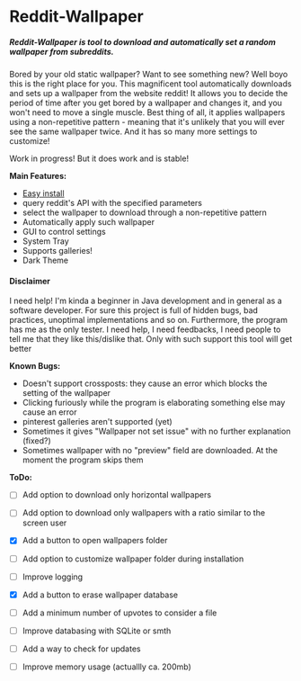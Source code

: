 Reddit-Wallpaper
======
##### Reddit-Wallpaper is tool to download and automatically set a random wallpaper from subreddits.
Bored by your old static wallpaper? Want to see something new? Well boyo this is the right place for you. 
This magnificent tool automatically downloads and sets up a wallpaper from the website reddit!
It allows you to decide the period of time after you get bored by a wallpaper and changes it, and you won't need to move a single muscle.
Best thing of all, it applies wallpapers using a non-repetitive pattern - meaning that it's unlikely that you will ever see the same wallpaper twice.
And it has so many more settings to customize!

Work in progress! But it does work and is stable!

**Main Features:**
- [Easy install](https://github.com/Mamiglia/Reddit-Wallpaper/blob/main/Installation.md)
- query reddit's API with the specified parameters
- select the wallpaper to download through a non-repetitive pattern
- Automatically apply such wallpaper 
- GUI to control settings
- System Tray
- Supports galleries!
- Dark Theme

#### Disclaimer
I need help! I'm kinda a beginner in Java development and in general as a software developer. For sure this project is full of hidden bugs, bad practices, unoptimal implementations and so on. Furthermore, the program has me as the only tester.
I need help, I need feedbacks, I need people to tell me that they like this/dislike that. Only with such support this tool will get better

**Known Bugs:**
- Doesn't support crossposts: they cause an error which blocks the setting of the wallpaper
- Clicking furiously while the program is elaborating something else may cause an error
- pinterest galleries aren't supported (yet)
- Sometimes it gives "Wallpaper not set issue" with no further explanation (fixed?)
- Sometimes wallpaper with no "preview" field are downloaded. At the moment the program skips them

**ToDo:**
- [ ] Add option to download only horizontal wallpapers
- [ ] Add option to download only wallpapers with a ratio similar to the screen user
- [x] Add a button to open wallpapers folder
- [ ] Add option to customize wallpaper folder during installation
- [ ] Improve logging
- [x] Add a button to erase wallpaper database 
- [ ] Add a minimum number of upvotes to consider a file
- [ ] Improve databasing with SQLite or smth
- [ ] Add a way to check for updates
- [ ] Improve memory usage (actuallly ca. 200mb)


